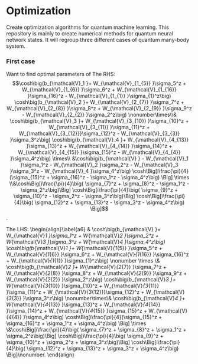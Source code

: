 # Optimization
Create optimization algorithms for quantum machine learning.
This repository is mainly to create numerical methods for quantum neural network states. It will regroup three different cases of quantum many-body system.

### First case
Want to find optimal parameters of
The RHS: 
        $$\cosh\big(b_{\mathcal{V}_1 }+ W_{\mathcal{V}_{1_{5}} 
    }\sigma_5^z +  W_{\mathcal{V}_{1_{6}} }\sigma_6^z +  W_{\mathcal{V}_{1_{16}} }\sigma_{16}^z 
    -  W_{\mathcal{V}_{1_{1}} }\sigma_{1}^z\big) 
    \cosh\big(b_{\mathcal{V}_2 }+ W_{\mathcal{V}_{2_{7}} 
    }\sigma_7^z +  W_{\mathcal{V}_{2_{8}} }\sigma_8^z +  W_{\mathcal{V}_{2_{9}} }\sigma_9^z 
    -  W_{\mathcal{V}_{2_{2}} }\sigma_2^z\big) \nonumber\times\\&
    \cosh\big(b_{\mathcal{V}_3 }+ W_{\mathcal{V}_{3_{10}} 
    }\sigma_{10}^z +  W_{\mathcal{V}_{3_{11}} }\sigma_{11}^z +  W_{\mathcal{V}_{3_{12}}}\sigma_{12}^z -  W_{\mathcal{V}_{3_{3}} }\sigma_3^z\big)
    \cosh\big(b_{\mathcal{V}_4 }+ W_{\mathcal{V}_{4_{13}} 
    }\sigma_{13}^z +  W_{\mathcal{V}_{4_{14}} }\sigma_{14}^z +  W_{\mathcal{V}_{4_{15}} }\sigma_{15}^z -  W_{\mathcal{V}_{4_{4}} }\sigma_4^z\big) \times\\
    &\cosh\big(b_{\mathcal{V} } - W_{\mathcal{V}_1 
    }\sigma_1^z -  W_{\mathcal{V}_2 }\sigma_2^z -  W_{\mathcal{V}_3 }\sigma_3^z 
    -  W_{\mathcal{V}_4 }\sigma_4^z\big)
    \cosh\Big[i\frac{\pi}{4}(\sigma_{15}^z + \sigma_{16}^z -  \sigma_1^z 
    -  \sigma_4^z\big) \Big]  \times \\&\cosh\Big[i\frac{\pi}{4}\big( \sigma_{7}^z +  \sigma_{8}^z -  \sigma_1^z 
    -  \sigma_2^z\big)\Big] 
    \cosh\Big[i\frac{\pi}{4}\big( \sigma_{9}^z + \sigma_{10}^z -  \sigma_2^z 
    - \sigma_3^z\big)\Big] \cosh\Big[i\frac{\pi}{4}\big( \sigma_{12}^z +  \sigma_{13}^z - \sigma_3^z    -  \sigma_4^z\big) \Big]$$.

The LHS:
\begin{align}\label{a6}
    & \cosh\big(b_{\mathcal{V} }+ W_{\mathcal{V}_1 
    }\sigma_1^z +  W_{\mathcal{V}_2 }\sigma_2^z +  W_{\mathcal{V}_3 }\sigma_3^z 
    +  W_{\mathcal{V}_4 }\sigma_4^z\big)
     \cosh\big(b_{\mathcal{V}_1 }+ W_{\mathcal{V}_{1_{5}} 
    }\sigma_5^z +  W_{\mathcal{V}_{1_{6}} }\sigma_6^z +  W_{\mathcal{V}_{1_{16}} }\sigma_{16}^z 
    +  W_{\mathcal{V}_{1_{1}} }\sigma_{1}^z\big) \nonumber \times \\&
    \cosh\big(b_{\mathcal{V}_2 }+ W_{\mathcal{V}_{2_{7}} 
    }\sigma_7^z +  W_{\mathcal{V}_{2_{8}} }\sigma_8^z +  W_{\mathcal{V}_{2_{9}} }\sigma_9^z 
    +  W_{\mathcal{V}_{2_{2}} }\sigma_2^z\big) 
    \cosh\big(b_{\mathcal{V}_3 }+ W_{\mathcal{V}_{3_{10}} 
    }\sigma_{10}^z +  W_{\mathcal{V}_{3_{11}} }\sigma_{11}^z +  W_{\mathcal{V}_{3_{12}}}\sigma_{12}^z +  W_{\mathcal{V}_{3_{3}} }\sigma_3^z\big) \nonumber\times\\&
    \cosh\big(b_{\mathcal{V}_4 }+ W_{\mathcal{V}_{4_{13}} 
    }\sigma_{13}^z +  W_{\mathcal{V}_{4_{14}} }\sigma_{14}^z +  W_{\mathcal{V}_{4_{15}} }\sigma_{15}^z +  W_{\mathcal{V}_{4_{4}} }\sigma_4^z\big)
    \cosh\Big[i\frac{\pi}{4}(\sigma_{15}^z + \sigma_{16}^z +  \sigma_1^z 
    +  \sigma_4^z\big) \Big] 
\times \\&\cosh\Big[i\frac{\pi}{4}\big( \sigma_{7}^z +  \sigma_{8}^z +  \sigma_1^z 
    +  \sigma_2^z\big)\Big] 
    \cosh\Big[i\frac{\pi}{4}\big( \sigma_{9}^z + \sigma_{10}^z +  \sigma_2^z 
    + \sigma_3^z\big)\Big] \cosh\Big[i\frac{\pi}{4}\big( \sigma_{12}^z +  \sigma_{13}^z + \sigma_3^z    +  \sigma_4^z\big) \Big]\nonumber.
\end{align}

